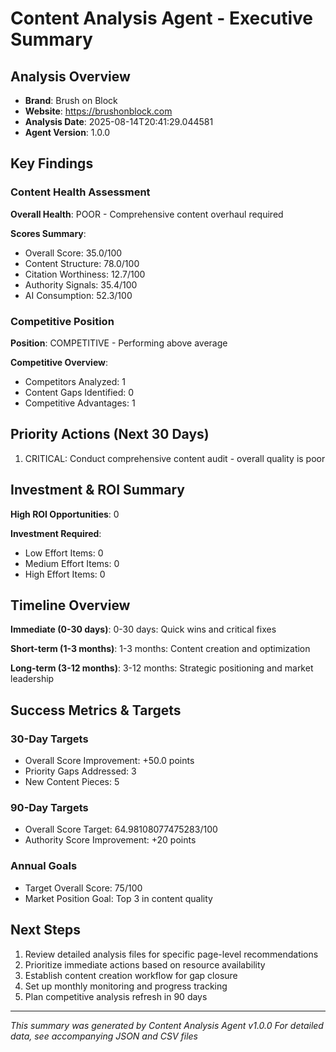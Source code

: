 # Content Analysis Agent - Executive Summary

## Analysis Overview
- **Brand**: Brush on Block
- **Website**: https://brushonblock.com
- **Analysis Date**: 2025-08-14T20:41:29.044581
- **Agent Version**: 1.0.0

## Key Findings

### Content Health Assessment
**Overall Health**: POOR - Comprehensive content overhaul required

**Scores Summary**:
- Overall Score: 35.0/100
- Content Structure: 78.0/100
- Citation Worthiness: 12.7/100
- Authority Signals: 35.4/100
- AI Consumption: 52.3/100

### Competitive Position
**Position**: COMPETITIVE - Performing above average

**Competitive Overview**:
- Competitors Analyzed: 1
- Content Gaps Identified: 0
- Competitive Advantages: 1

## Priority Actions (Next 30 Days)

1. CRITICAL: Conduct comprehensive content audit - overall quality is poor


## Investment & ROI Summary

**High ROI Opportunities**: 0

**Investment Required**:
- Low Effort Items: 0
- Medium Effort Items: 0 
- High Effort Items: 0

## Timeline Overview

**Immediate (0-30 days)**: 0-30 days: Quick wins and critical fixes

**Short-term (1-3 months)**: 1-3 months: Content creation and optimization

**Long-term (3-12 months)**: 3-12 months: Strategic positioning and market leadership

## Success Metrics & Targets

### 30-Day Targets
- Overall Score Improvement: +50.0 points
- Priority Gaps Addressed: 3
- New Content Pieces: 5

### 90-Day Targets
- Overall Score Target: 64.98108077475283/100
- Authority Score Improvement: +20 points

### Annual Goals
- Target Overall Score: 75/100
- Market Position Goal: Top 3 in content quality

## Next Steps

1. Review detailed analysis files for specific page-level recommendations
2. Prioritize immediate actions based on resource availability
3. Establish content creation workflow for gap closure
4. Set up monthly monitoring and progress tracking
5. Plan competitive analysis refresh in 90 days

---

*This summary was generated by Content Analysis Agent v1.0.0*
*For detailed data, see accompanying JSON and CSV files*
